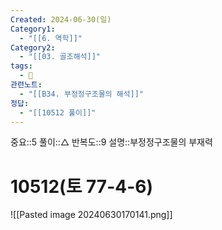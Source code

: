 ```yaml
---
Created: 2024-06-30(일)
Category1:
  - "[[6. 역학]]"
Category2:
  - "[[03. 골조해석]]"
tags:
  - 🧮
관련노트:
  - "[[B34. 부정정구조물의 해석]]"
정답:
  - "[[10512 풀이]]"
---
```

중요::5
풀이::△
반복도::9
설명::부정정구조물의 부재력
#  10512(토 77-4-6)
![[Pasted image 20240630170141.png]]
